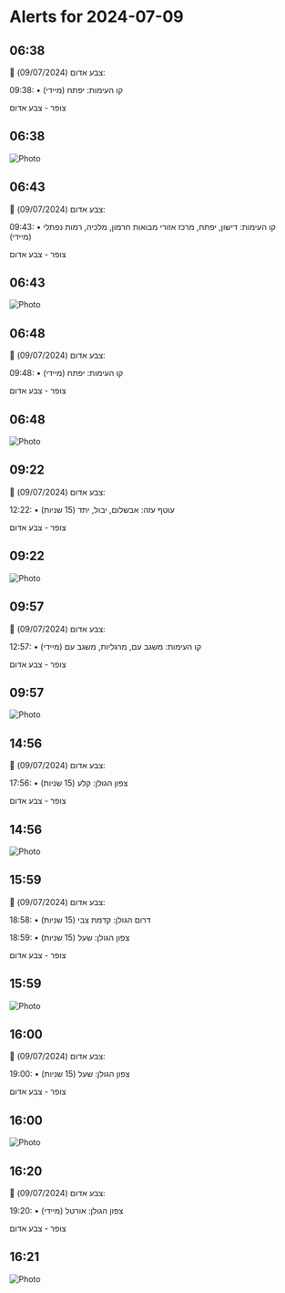 # Alerts for 2024-07-09

## 06:38

🔴 צבע אדום (09/07/2024):

09:38:
• קו העימות: יפתח (מיידי)

צופר - צבע אדום

## 06:38

![Photo](images/23146.jpg)

## 06:43

🔴 צבע אדום (09/07/2024):

09:43:
• קו העימות: דישון, יפתח, מרכז אזורי מבואות חרמון, מלכיה, רמות נפתלי (מיידי)

צופר - צבע אדום

## 06:43

![Photo](images/23148.jpg)

## 06:48

🔴 צבע אדום (09/07/2024):

09:48:
• קו העימות: יפתח (מיידי)

צופר - צבע אדום

## 06:48

![Photo](images/23150.jpg)

## 09:22

🔴 צבע אדום (09/07/2024):

12:22:
• עוטף עזה: אבשלום, יבול, יתד (15 שניות)

צופר - צבע אדום

## 09:22

![Photo](images/23152.jpg)

## 09:57

🔴 צבע אדום (09/07/2024):

12:57:
• קו העימות: משגב עם, מרגליות, משגב עם (מיידי)

צופר - צבע אדום

## 09:57

![Photo](images/23158.jpg)

## 14:56

🔴 צבע אדום (09/07/2024):

17:56:
• צפון הגולן: קלע (15 שניות)

צופר - צבע אדום

## 14:56

![Photo](images/23160.jpg)

## 15:59

🔴 צבע אדום (09/07/2024):

18:58:
• דרום הגולן: קדמת צבי (15 שניות)

18:59:
• צפון הגולן: שעל (15 שניות)

צופר - צבע אדום

## 15:59

![Photo](images/23164.jpg)

## 16:00

🔴 צבע אדום (09/07/2024):

19:00:
• צפון הגולן: שעל (15 שניות)

צופר - צבע אדום

## 16:00

![Photo](images/23166.jpg)

## 16:20

🔴 צבע אדום (09/07/2024):

19:20:
• צפון הגולן: אורטל (מיידי)

צופר - צבע אדום

## 16:21

![Photo](images/23168.jpg)

